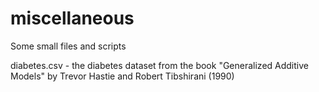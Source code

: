 # miscellaneous
Some small files and scripts

diabetes.csv - the diabetes dataset from the book "Generalized Additive Models" by Trevor Hastie and Robert Tibshirani (1990)
